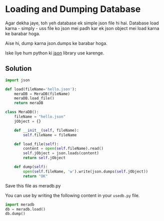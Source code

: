 # Loading and Dumping Database

Agar dekha jaye, toh yeh database ek simple json file hi hai. Database load karna - simply - uss file ko json mei padh kar ek json object mei load karna ke barabar hoga.

Aise hi, dump karna json.dumps ke barabar hoga. 

Iske liye hum python ki [json](https://docs.python.org/2/library/json.html) library use karenge.

## Solution
```python
import json

def load(fileName='hello.json'):
    meraDB = MeraDB(fileName)
    meraDB.load_file()
    return meraDB

class MeraDB():
    fileName = "hello.json"
    jObject = {}

    def __init__(self, fileName):
        self.fileName = fileName

    def load_file(self):
        content = open(self.fileName).read()
        self.jObject = json.loads(content)
        return self.jObject

    def dump(self):
        open(self.fileName, 'w').write(json.dumps(self.jObject))
        return "OK"
```

Save this file as meradb.py

You can use by writing the following content in your `usedb.py` file.

```python
import meradb
db = meradb.load()
db.dump()
```

